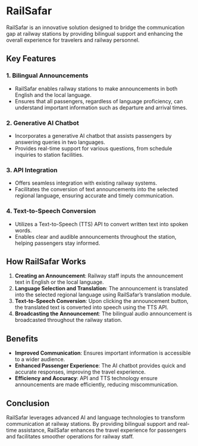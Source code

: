 # RailSafar

RailSafar is an innovative solution designed to bridge the communication gap at railway stations by providing bilingual support and enhancing the overall experience for travelers and railway personnel.

## Key Features

### 1. Bilingual Announcements
- RailSafar enables railway stations to make announcements in both English and the local language.
- Ensures that all passengers, regardless of language proficiency, can understand important information such as departure and arrival times.

### 2. Generative AI Chatbot
- Incorporates a generative AI chatbot that assists passengers by answering queries in two languages.
- Provides real-time support for various questions, from schedule inquiries to station facilities.

### 3. API Integration
- Offers seamless integration with existing railway systems.
- Facilitates the conversion of text announcements into the selected regional language, ensuring accurate and timely communication.

### 4. Text-to-Speech Conversion
- Utilizes a Text-to-Speech (TTS) API to convert written text into spoken words.
- Enables clear and audible announcements throughout the station, helping passengers stay informed.

## How RailSafar Works

1. **Creating an Announcement**: Railway staff inputs the announcement text in English or the local language.
2. **Language Selection and Translation**: The announcement is translated into the selected regional language using RailSafar’s translation module.
3. **Text-to-Speech Conversion**: Upon clicking the announcement button, the translated text is converted into speech using the TTS API.
4. **Broadcasting the Announcement**: The bilingual audio announcement is broadcasted throughout the railway station.

## Benefits

- **Improved Communication**: Ensures important information is accessible to a wider audience.
- **Enhanced Passenger Experience**: The AI chatbot provides quick and accurate responses, improving the travel experience.
- **Efficiency and Accuracy**: API and TTS technology ensure announcements are made efficiently, reducing miscommunication.

## Conclusion

RailSafar leverages advanced AI and language technologies to transform communication at railway stations. By providing bilingual support and real-time assistance, RailSafar enhances the travel experience for passengers and facilitates smoother operations for railway staff.

